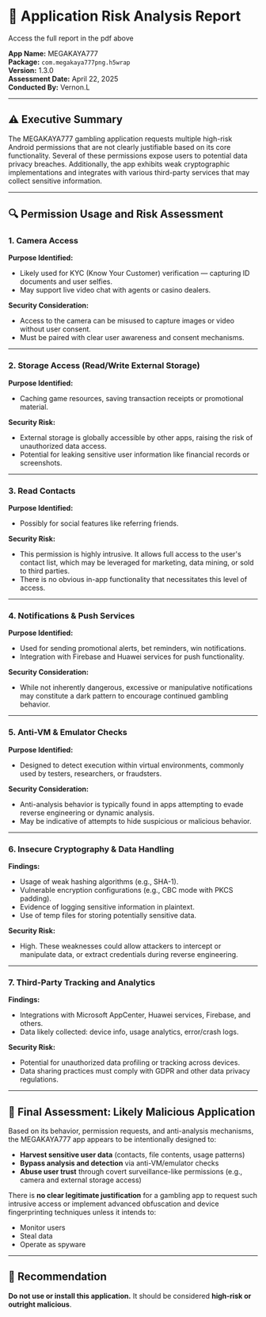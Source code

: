 # 📄 Application Risk Analysis Report

Access the full report in the pdf above

**App Name:** MEGAKAYA777  
**Package:** `com.megakaya777png.h5wrap`  
**Version:** 1.3.0  
**Assessment Date:** April 22, 2025  
**Conducted By:** Vernon.L

---

## ⚠️ Executive Summary

The MEGAKAYA777 gambling application requests multiple high-risk Android permissions that are not clearly justifiable based on its core functionality. Several of these permissions expose users to potential data privacy breaches. Additionally, the app exhibits weak cryptographic implementations and integrates with various third-party services that may collect sensitive information.

---

## 🔍 Permission Usage and Risk Assessment

### 1. Camera Access

**Purpose Identified:**
- Likely used for KYC (Know Your Customer) verification — capturing ID documents and user selfies.
- May support live video chat with agents or casino dealers.

**Security Consideration:**
- Access to the camera can be misused to capture images or video without user consent.
- Must be paired with clear user awareness and consent mechanisms.

---

### 2. Storage Access (Read/Write External Storage)

**Purpose Identified:**
- Caching game resources, saving transaction receipts or promotional material.

**Security Risk:**
- External storage is globally accessible by other apps, raising the risk of unauthorized data access.
- Potential for leaking sensitive user information like financial records or screenshots.

---

### 3. Read Contacts

**Purpose Identified:**
- Possibly for social features like referring friends.

**Security Risk:**
- This permission is highly intrusive. It allows full access to the user's contact list, which may be leveraged for marketing, data mining, or sold to third parties.
- There is no obvious in-app functionality that necessitates this level of access.

---

### 4. Notifications & Push Services

**Purpose Identified:**
- Used for sending promotional alerts, bet reminders, win notifications.
- Integration with Firebase and Huawei services for push functionality.

**Security Consideration:**
- While not inherently dangerous, excessive or manipulative notifications may constitute a dark pattern to encourage continued gambling behavior.

---

### 5. Anti-VM & Emulator Checks

**Purpose Identified:**
- Designed to detect execution within virtual environments, commonly used by testers, researchers, or fraudsters.

**Security Consideration:**
- Anti-analysis behavior is typically found in apps attempting to evade reverse engineering or dynamic analysis.
- May be indicative of attempts to hide suspicious or malicious behavior.

---

### 6. Insecure Cryptography & Data Handling

**Findings:**
- Usage of weak hashing algorithms (e.g., SHA-1).
- Vulnerable encryption configurations (e.g., CBC mode with PKCS padding).
- Evidence of logging sensitive information in plaintext.
- Use of temp files for storing potentially sensitive data.

**Security Risk:**
- High. These weaknesses could allow attackers to intercept or manipulate data, or extract credentials during reverse engineering.

---

### 7. Third-Party Tracking and Analytics

**Findings:**
- Integrations with Microsoft AppCenter, Huawei services, Firebase, and others.
- Data likely collected: device info, usage analytics, error/crash logs.

**Security Risk:**
- Potential for unauthorized data profiling or tracking across devices.
- Data sharing practices must comply with GDPR and other data privacy regulations.

---

## 🧾 Final Assessment: Likely Malicious Application

Based on its behavior, permission requests, and anti-analysis mechanisms, the MEGAKAYA777 app appears to be intentionally designed to:

- **Harvest sensitive user data** (contacts, file contents, usage patterns)
- **Bypass analysis and detection** via anti-VM/emulator checks
- **Abuse user trust** through covert surveillance-like permissions (e.g., camera and external storage access)

There is **no clear legitimate justification** for a gambling app to request such intrusive access or implement advanced obfuscation and device fingerprinting techniques unless it intends to:

- Monitor users
- Steal data
- Operate as spyware

---

## 🚫 Recommendation

**Do not use or install this application.** It should be considered **high-risk or outright malicious**.
